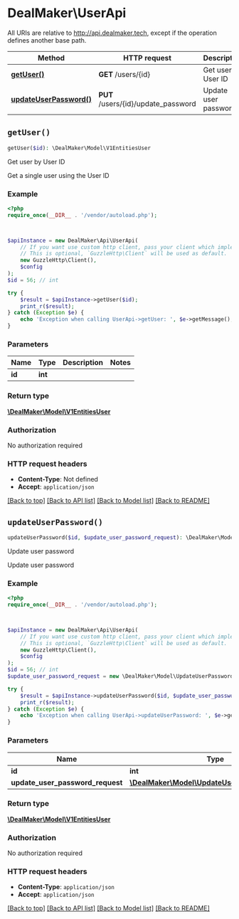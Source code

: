 # DealMaker\UserApi

All URIs are relative to http://api.dealmaker.tech, except if the operation defines another base path.

| Method | HTTP request | Description |
| ------------- | ------------- | ------------- |
| [**getUser()**](UserApi.md#getUser) | **GET** /users/{id} | Get user by User ID |
| [**updateUserPassword()**](UserApi.md#updateUserPassword) | **PUT** /users/{id}/update_password | Update user password |


## `getUser()`

```php
getUser($id): \DealMaker\Model\V1EntitiesUser
```

Get user by User ID

Get a single user using the User ID

### Example

```php
<?php
require_once(__DIR__ . '/vendor/autoload.php');



$apiInstance = new DealMaker\Api\UserApi(
    // If you want use custom http client, pass your client which implements `GuzzleHttp\ClientInterface`.
    // This is optional, `GuzzleHttp\Client` will be used as default.
    new GuzzleHttp\Client(),
    $config
);
$id = 56; // int

try {
    $result = $apiInstance->getUser($id);
    print_r($result);
} catch (Exception $e) {
    echo 'Exception when calling UserApi->getUser: ', $e->getMessage(), PHP_EOL;
}
```

### Parameters

| Name | Type | Description  | Notes |
| ------------- | ------------- | ------------- | ------------- |
| **id** | **int**|  | |

### Return type

[**\DealMaker\Model\V1EntitiesUser**](../Model/V1EntitiesUser.md)

### Authorization

No authorization required

### HTTP request headers

- **Content-Type**: Not defined
- **Accept**: `application/json`

[[Back to top]](#) [[Back to API list]](../../README.md#endpoints)
[[Back to Model list]](../../README.md#models)
[[Back to README]](../../README.md)

## `updateUserPassword()`

```php
updateUserPassword($id, $update_user_password_request): \DealMaker\Model\V1EntitiesUser
```

Update user password

Update user password

### Example

```php
<?php
require_once(__DIR__ . '/vendor/autoload.php');



$apiInstance = new DealMaker\Api\UserApi(
    // If you want use custom http client, pass your client which implements `GuzzleHttp\ClientInterface`.
    // This is optional, `GuzzleHttp\Client` will be used as default.
    new GuzzleHttp\Client(),
    $config
);
$id = 56; // int
$update_user_password_request = new \DealMaker\Model\UpdateUserPasswordRequest(); // \DealMaker\Model\UpdateUserPasswordRequest

try {
    $result = $apiInstance->updateUserPassword($id, $update_user_password_request);
    print_r($result);
} catch (Exception $e) {
    echo 'Exception when calling UserApi->updateUserPassword: ', $e->getMessage(), PHP_EOL;
}
```

### Parameters

| Name | Type | Description  | Notes |
| ------------- | ------------- | ------------- | ------------- |
| **id** | **int**|  | |
| **update_user_password_request** | [**\DealMaker\Model\UpdateUserPasswordRequest**](../Model/UpdateUserPasswordRequest.md)|  | |

### Return type

[**\DealMaker\Model\V1EntitiesUser**](../Model/V1EntitiesUser.md)

### Authorization

No authorization required

### HTTP request headers

- **Content-Type**: `application/json`
- **Accept**: `application/json`

[[Back to top]](#) [[Back to API list]](../../README.md#endpoints)
[[Back to Model list]](../../README.md#models)
[[Back to README]](../../README.md)

